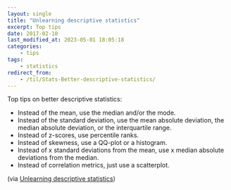 ```yaml
---
layout: single
title: "Unlearning descriptive statistics"
excerpt: Top tips
date: 2017-02-10
last_modified_at: 2023-05-01 18:05:18
categories:
    - tips
tags:
    - statistics
redirect_from:
    - /til/Stats-Better-descriptive-statistics/
---
```


Top tips on better descriptive statistics:

- Instead of the mean, use the median and/or the mode.
- Instead of the standard deviation, use the mean absolute deviation, the median absolute deviation,
  or the interquartile range.
- Instead of z-scores, use percentile ranks.
- Instead of skewness, use a QQ-plot or a histogram.
- Instead of x standard deviations from the mean, use x median absolute deviations from the median.
- Instead of correlation metrics, just use a scatterplot.

(via [Unlearning descriptive statistics](http://debrouwere.org/2017/02/01/unlearning-descriptive-statistics/))
